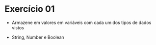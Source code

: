 # Exercício 01

* Armazene em valores em variáveis com cada um dos tipos de dados vistos

* String, Number e Boolean